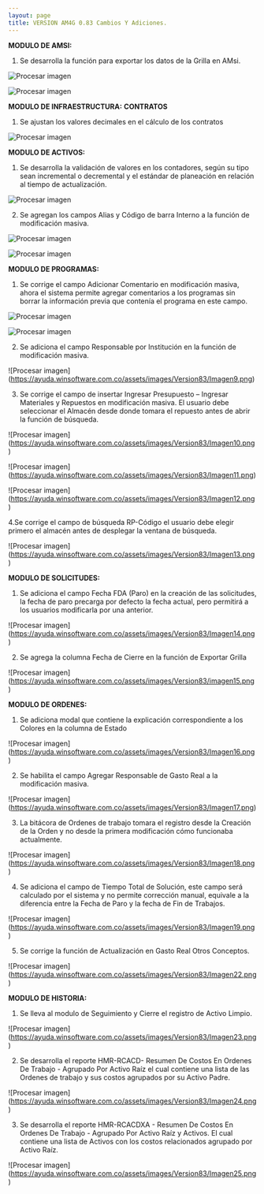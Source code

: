 ```yaml
---
layout: page
title: VERSION AM4G 0.83 Cambios Y Adiciones.
---
```

**MODULO DE AMSI:**

1. Se desarrolla la función para exportar los datos de la Grilla en AMsi.



![Procesar imagen](https://ayuda.winsoftware.com.co/assets/images/Version83/Imagen1.png)

![Procesar imagen](https://ayuda.winsoftware.com.co/assets/images/Version83/Imagen2.png)

**MODULO DE INFRAESTRUCTURA:**
**CONTRATOS**

1. Se ajustan los valores decimales en el cálculo de los contratos


![Procesar imagen](https://ayuda.winsoftware.com.co/assets/images/Version83/Imagen3.png)




**MODULO DE ACTIVOS:**

1. Se desarrolla la validación de valores en los contadores, según su tipo sean incremental o decremental y el estándar de planeación en relación al tiempo de actualización.



![Procesar imagen](https://ayuda.winsoftware.com.co/assets/images/Version83/Imagen4.png)

2. Se agregan los campos Alias y Código de barra Interno a la función de modificación masiva.

![Procesar imagen](https://ayuda.winsoftware.com.co/assets/images/Version83/Imagen5.png)


![Procesar imagen](https://ayuda.winsoftware.com.co/assets/images/Version83/imagen6.png)

**MODULO DE PROGRAMAS:**

1. Se corrige el campo Adicionar Comentario en modificación masiva, ahora el sistema permite agregar comentarios a los programas sin borrar la información previa que contenía el programa en este campo.

![Procesar imagen](https://ayuda.winsoftware.com.co/assets/images/Version83/imagen7.png)

![Procesar imagen](https://ayuda.winsoftware.com.co/assets/images/Version83/imagen8.png)


2. Se adiciona el campo Responsable por Institución en la función de modificación masiva.

![Procesar imagen]
(https://ayuda.winsoftware.com.co/assets/images/Version83/Imagen9.png)

3. Se corrige el campo de insertar Ingresar Presupuesto – Ingresar Materiales y Repuestos en modificación masiva. El usuario debe seleccionar el Almacén desde donde tomara el repuesto antes de abrir la función de búsqueda.

![Procesar imagen]
(https://ayuda.winsoftware.com.co/assets/images/Version83/Imagen10.png)

![Procesar imagen]
(https://ayuda.winsoftware.com.co/assets/images/Version83/Imagen11.png)

![Procesar imagen]
(https://ayuda.winsoftware.com.co/assets/images/Version83/Imagen12.png)

4.Se corrige el campo de búsqueda RP-Código el usuario debe elegir primero el almacén antes de desplegar la ventana de búsqueda.

![Procesar imagen]
(https://ayuda.winsoftware.com.co/assets/images/Version83/Imagen13.png)

**MODULO DE SOLICITUDES:**

1. Se adiciona el campo Fecha FDA (Paro) en la creación de las solicitudes, la fecha de paro precarga por defecto la fecha actual, pero permitirá a los usuarios modificarla por una anterior.

![Procesar imagen]
(https://ayuda.winsoftware.com.co/assets/images/Version83/Imagen14.png)

2. Se agrega la columna Fecha de Cierre en la función de Exportar Grilla

![Procesar imagen]
(https://ayuda.winsoftware.com.co/assets/images/Version83/imagen15.png)


**MODULO DE ORDENES:**

1. Se adiciona modal que contiene la explicación correspondiente a los Colores en la columna de Estado

![Procesar imagen]
(https://ayuda.winsoftware.com.co/assets/images/Version83/Imagen16.png)

2. Se habilita el campo Agregar Responsable de Gasto Real a la modificación masiva.

![Procesar imagen]
(https://ayuda.winsoftware.com.co/assets/images/Version83/Imagen17.png)

3. La bitácora de Ordenes de trabajo tomara el registro desde la Creación de la Orden y no desde la primera modificación cómo funcionaba actualmente.

![Procesar imagen]
(https://ayuda.winsoftware.com.co/assets/images/Version83/Imagen18.png)

4. Se adiciona el campo de Tiempo Total de Solución, este campo será calculado por el sistema y no permite corrección manual, equivale a la diferencia entre la Fecha de Paro y la fecha de Fin de Trabajos.

![Procesar imagen]
(https://ayuda.winsoftware.com.co/assets/images/Version83/Imagen19.png)

5. Se corrige la función de Actualización en Gasto Real Otros Conceptos.

![Procesar imagen]
(https://ayuda.winsoftware.com.co/assets/images/Version83/Imagen22.png)


**MODULO DE HISTORIA:**

1. Se lleva al modulo de Seguimiento y Cierre el registro de Activo Limpio.

![Procesar imagen]
(https://ayuda.winsoftware.com.co/assets/images/Version83/Imagen23.png)


2. Se desarrolla el reporte HMR-RCACD- Resumen De Costos En Ordenes De Trabajo - Agrupado Por Activo Raíz el cual contiene una lista de las Ordenes de trabajo y sus costos agrupados por su Activo Padre.

![Procesar imagen]
(https://ayuda.winsoftware.com.co/assets/images/Version83/Imagen24.png)


3. Se desarrolla el reporte HMR-RCACDXA - Resumen De Costos En Ordenes De Trabajo - Agrupado Por Activo Raíz y Activos. El cual contiene una lista de Activos con los costos relacionados agrupado por Activo Raíz.

![Procesar imagen]
(https://ayuda.winsoftware.com.co/assets/images/Version83/Imagen25.png)









